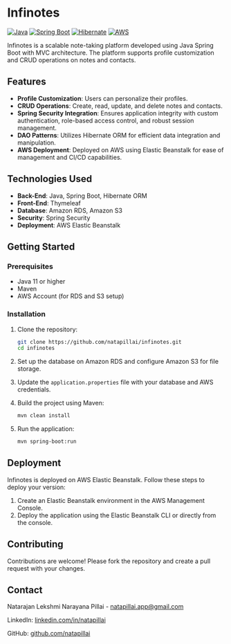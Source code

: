 
# Infinotes

[![Java](https://img.shields.io/badge/Java-11-blue.svg)](https://www.java.com/)
[![Spring Boot](https://img.shields.io/badge/Spring%20Boot-2.5.4-brightgreen.svg)](https://spring.io/projects/spring-boot)
[![Hibernate](https://img.shields.io/badge/Hibernate-5.4.32-brightgreen.svg)](https://hibernate.org/)
[![AWS](https://img.shields.io/badge/AWS-Elastic%20Beanstalk-orange.svg)](https://aws.amazon.com/elasticbeanstalk/)

Infinotes is a scalable note-taking platform developed using Java Spring Boot with MVC architecture. The platform supports profile customization and CRUD operations on notes and contacts.

## Features

- **Profile Customization**: Users can personalize their profiles.
- **CRUD Operations**: Create, read, update, and delete notes and contacts.
- **Spring Security Integration**: Ensures application integrity with custom authentication, role-based access control, and robust session management.
- **DAO Patterns**: Utilizes Hibernate ORM for efficient data integration and manipulation.
- **AWS Deployment**: Deployed on AWS using Elastic Beanstalk for ease of management and CI/CD capabilities.

## Technologies Used

- **Back-End**: Java, Spring Boot, Hibernate ORM
- **Front-End**: Thymeleaf
- **Database**: Amazon RDS, Amazon S3
- **Security**: Spring Security
- **Deployment**: AWS Elastic Beanstalk

## Getting Started

### Prerequisites

- Java 11 or higher
- Maven
- AWS Account (for RDS and S3 setup)

### Installation

1. Clone the repository:
    ```bash
    git clone https://github.com/natapillai/infinotes.git
    cd infinotes
    ```

2. Set up the database on Amazon RDS and configure Amazon S3 for file storage.

3. Update the `application.properties` file with your database and AWS credentials.

4. Build the project using Maven:
    ```bash
    mvn clean install
    ```

5. Run the application:
    ```bash
    mvn spring-boot:run
    ```

## Deployment

Infinotes is deployed on AWS Elastic Beanstalk. Follow these steps to deploy your version:

1. Create an Elastic Beanstalk environment in the AWS Management Console.
2. Deploy the application using the Elastic Beanstalk CLI or directly from the console.

## Contributing

Contributions are welcome! Please fork the repository and create a pull request with your changes.

<!-- ## License

This project is licensed under the MIT License. See the [LICENSE](LICENSE) file for details. -->

## Contact

Natarajan Lekshmi Narayana Pillai - [natapillai.app@gmail.com](mailto:natapillai.app@gmail.com)

LinkedIn: [linkedin.com/in/natapillai](https://www.linkedin.com/in/natapillai)

GitHub: [github.com/natapillai](https://github.com/natapillai)

<!-- ## Acknowledgments

- Special thanks to the developers of Spring Boot and Hibernate for their powerful frameworks.
- Thanks to AWS for providing scalable deployment solutions. -->
